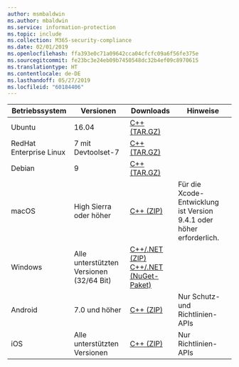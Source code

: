 ```yaml
---
author: msmbaldwin
ms.author: mbaldwin
ms.service: information-protection
ms.topic: include
ms.collection: M365-security-compliance
ms.date: 02/01/2019
ms.openlocfilehash: ffa393e0c71a09642cca04cfcfc09a6f56fe375e
ms.sourcegitcommit: fe23bc3e24eb09b7450548dc32b4ef09c8970615
ms.translationtype: HT
ms.contentlocale: de-DE
ms.lasthandoff: 05/27/2019
ms.locfileid: "60184406"
---
```

| Betriebssystem | Versionen | Downloads | Hinweise |
|------------------|----------|----------|--------|
| Ubuntu  |  16.04 | [C++ (TAR.GZ)](https://aka.ms/mipsdkbinaries) | |
| RedHat Enterprise Linux | 7 mit Devtoolset-7 | [C++ (TAR.GZ)](https://aka.ms/mipsdkbinaries) | |
| Debian  | 9 | [C++ (TAR.GZ)](https://aka.ms/mipsdkbinaries) | |
| macOS   | High Sierra oder höher | [C++ (ZIP)](https://aka.ms/mipsdkbinaries) | Für die Xcode-Entwicklung ist Version 9.4.1 oder höher erforderlich. |
| Windows | Alle unterstützten Versionen (32/64 Bit) | [C++/.NET (ZIP)](https://aka.ms/mipsdkbinaries)<br>[C++/.NET (NuGet-Paket)](https://www.nuget.org/packages?q=Microsoft.InformationProtection) | |
| Android | 7.0 und höher | [C++ (ZIP)](https://aka.ms/mipsdkbinaries) | Nur Schutz- und Richtlinien-APIs |
| iOS | Alle unterstützten Versionen | [C++ (ZIP)](https://aka.ms/mipsdkbinaries) | Nur Richtlinien-APIs |

